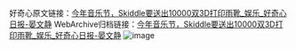 好奇心原文链接：[今年音乐节，Skiddle要送出10000双3D打印雨靴_娱乐_好奇心日报-晏文静](https://www.qdaily.com/articles/8125.html)
WebArchive归档链接：[今年音乐节，Skiddle要送出10000双3D打印雨靴_娱乐_好奇心日报-晏文静](http://web.archive.org/web/20190623152143/https://www.qdaily.com/articles/8125.html)
![image](http://ww3.sinaimg.cn/large/007d5XDply1g3vaqqm6okj30u02kqb29)